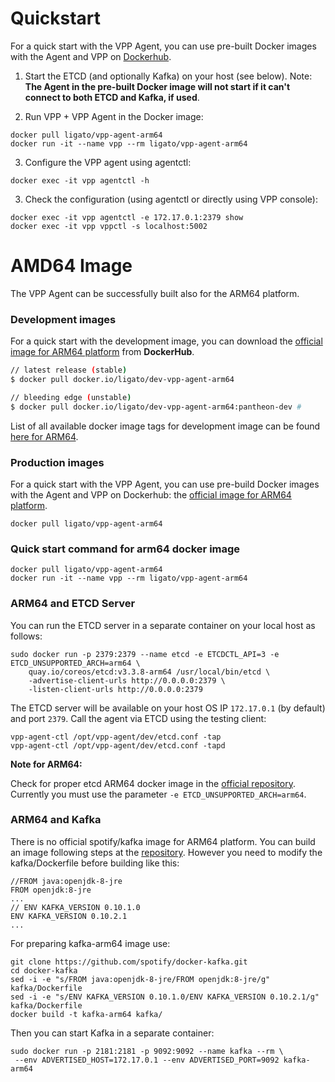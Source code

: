 # Quickstart

For a quick start with the VPP Agent, you can use pre-built Docker images with the Agent and VPP on [Dockerhub](https://hub.docker.com/r/ligato/vpp-agent-arm64/).

1. Start the ETCD (and optionally Kafka) on your host (see below). 
Note: **The Agent in the pre-built Docker image will not start if it can't connect to both ETCD and Kafka, if used**.

2. Run VPP + VPP Agent in the Docker image:
```
docker pull ligato/vpp-agent-arm64
docker run -it --name vpp --rm ligato/vpp-agent-arm64
```

3. Configure the VPP agent using agentctl:
```
docker exec -it vpp agentctl -h
```

3. Check the configuration (using agentctl or directly using VPP console):
```
docker exec -it vpp agentctl -e 172.17.0.1:2379 show
docker exec -it vpp vppctl -s localhost:5002
```

# AMD64 Image

The VPP Agent can be successfully built also for the ARM64 platform.

### Development images

For a quick start with the development image, you can download the [official image for ARM64 platform](https://hub.docker.com/r/ligato/dev-vpp-agent-arm64/) from **DockerHub**.

```sh
// latest release (stable)
$ docker pull docker.io/ligato/dev-vpp-agent-arm64

// bleeding edge (unstable)
$ docker pull docker.io/ligato/dev-vpp-agent-arm64:pantheon-dev	# 
```

List of all available docker image tags for development image can be found [here for ARM64](https://hub.docker.com/r/ligato/dev-vpp-agent-arm64/tags/).

### Production images
For a quick start with the VPP Agent, you can use pre-build Docker images with the Agent and VPP on Dockerhub:
the [official image for ARM64 platform](https://hub.docker.com/r/ligato/vpp-agent-arm64/).
```
docker pull ligato/vpp-agent-arm64
```

### Quick start command for arm64 docker image

```
docker pull ligato/vpp-agent-arm64
docker run -it --name vpp --rm ligato/vpp-agent-arm64
```

### ARM64 and ETCD Server

You can run the ETCD server in a separate container on your local host as follows:
```
sudo docker run -p 2379:2379 --name etcd -e ETCDCTL_API=3 -e ETCD_UNSUPPORTED_ARCH=arm64 \
    quay.io/coreos/etcd:v3.3.8-arm64 /usr/local/bin/etcd \
    -advertise-client-urls http://0.0.0.0:2379 \
    -listen-client-urls http://0.0.0.0:2379
```

The ETCD server will be available on your host OS IP `172.17.0.1` (by default) and port `2379`. Call the agent via ETCD using the testing client:
```
vpp-agent-ctl /opt/vpp-agent/dev/etcd.conf -tap
vpp-agent-ctl /opt/vpp-agent/dev/etcd.conf -tapd
```

**Note for ARM64:**

Check for proper etcd ARM64 docker image in the [official repository](https://quay.io/repository/coreos/etcd?tag=latest&tab=tags). Currently you must use the parameter `-e ETCD_UNSUPPORTED_ARCH=arm64`.

### ARM64 and Kafka

There is no official spotify/kafka image for ARM64 platform. You can build an image following steps at the [repository](https://github.com/spotify/docker-kafka#build-from-source). However you need to modify the kafka/Dockerfile before building like this:
```
//FROM java:openjdk-8-jre
FROM openjdk:8-jre
...
// ENV KAFKA_VERSION 0.10.1.0
ENV KAFKA_VERSION 0.10.2.1
...
```
For preparing kafka-arm64 image use:

```
git clone https://github.com/spotify/docker-kafka.git
cd docker-kafka
sed -i -e "s/FROM java:openjdk-8-jre/FROM openjdk:8-jre/g" kafka/Dockerfile
sed -i -e "s/ENV KAFKA_VERSION 0.10.1.0/ENV KAFKA_VERSION 0.10.2.1/g" kafka/Dockerfile
docker build -t kafka-arm64 kafka/
```

Then you can start Kafka in a separate container:
```
sudo docker run -p 2181:2181 -p 9092:9092 --name kafka --rm \
 --env ADVERTISED_HOST=172.17.0.1 --env ADVERTISED_PORT=9092 kafka-arm64
```